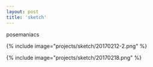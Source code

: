 ```yaml
---
layout: post
title: 'sketch'
---
```


posemaniacs

{% include image="projects/sketch/20170212-2.png" %}


{% include image="projects/sketch/20170218.png" %}
